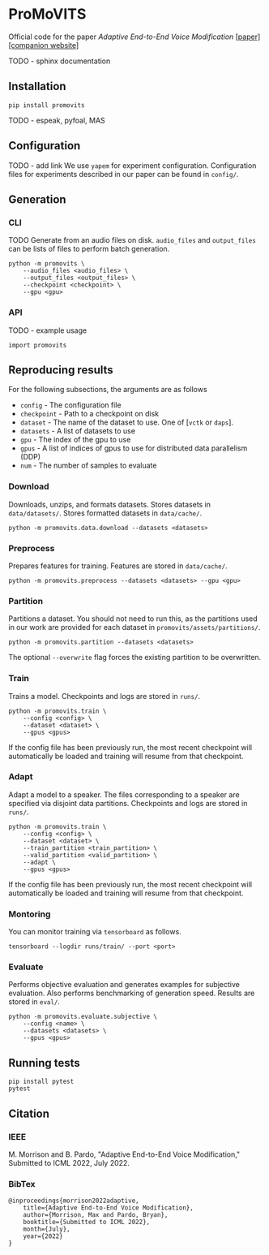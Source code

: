 # ProMoVITS
<!-- [![PyPI](https://img.shields.io/pypi/v/promovits.svg)](https://pypi.python.org/pypi/promovits)
[![License](https://img.shields.io/badge/License-MIT-blue.svg)](https://opensource.org/licenses/MIT)
[![Downloads](https://pepy.tech/badge/promovits)](https://pepy.tech/project/promovits) -->

Official code for the paper _Adaptive End-to-End Voice Modification_
[[paper]](https://www.maxrmorrison.com/pdfs/morrison2022adaptive.pdf)
[[companion website]](https://www.maxrmorrison.com/sites/promovits/)


TODO - sphinx documentation

## Installation

`pip install promovits`

TODO - espeak, pyfoal, MAS


## Configuration

TODO - add link
We use `yapem` for experiment configuration. Configuration files for
experiments described in our paper can be found in `config/`.


## Generation

### CLI

TODO
Generate from an audio files on disk. `audio_files` and `output_files` can be
lists of files to perform batch generation.

```
python -m promovits \
    --audio_files <audio_files> \
    --output_files <output_files> \
    --checkpoint <checkpoint> \
    --gpu <gpu>
```


### API

TODO - example usage

```
import promovits
```


## Reproducing results

For the following subsections, the arguments are as follows
- `config` - The configuration file
- `checkpoint` - Path to a checkpoint on disk
- `dataset` - The name of the dataset to use. One of [`vctk` or `daps`].
- `datasets` - A list of datasets to use
- `gpu` - The index of the gpu to use
- `gpus` - A list of indices of gpus to use for distributed data parallelism
  (DDP)
- `num` - The number of samples to evaluate


### Download

Downloads, unzips, and formats datasets. Stores datasets in `data/datasets/`.
Stores formatted datasets in `data/cache/`.

```
python -m promovits.data.download --datasets <datasets>
```


### Preprocess

Prepares features for training. Features are stored in `data/cache/`.

```
python -m promovits.preprocess --datasets <datasets> --gpu <gpu>
```


### Partition

Partitions a dataset. You should not need to run this, as the partitions
used in our work are provided for each dataset in
`promovits/assets/partitions/`.

```
python -m promovits.partition --datasets <datasets>
```

The optional `--overwrite` flag forces the existing partition to be
overwritten.


### Train

Trains a model. Checkpoints and logs are stored in `runs/`.

```
python -m promovits.train \
    --config <config> \
    --dataset <dataset> \
    --gpus <gpus>
```

If the config file has been previously run, the most recent checkpoint will
automatically be loaded and training will resume from that checkpoint.


### Adapt

Adapt a model to a speaker. The files corresponding to a speaker are specified
via disjoint data partitions. Checkpoints and logs are stored in `runs/`.

```
python -m promovits.train \
    --config <config> \
    --dataset <dataset> \
    --train_partition <train_partition> \
    --valid_partition <valid_partition> \
    --adapt \
    --gpus <gpus>
```

If the config file has been previously run, the most recent checkpoint will
automatically be loaded and training will resume from that checkpoint.


### Montoring

You can monitor training via `tensorboard` as follows.

```
tensorboard --logdir runs/train/ --port <port>
```


### Evaluate


Performs objective evaluation and generates examples for subjective evaluation.
Also performs benchmarking of generation speed. Results are stored in `eval/`.

```
python -m promovits.evaluate.subjective \
    --config <name> \
    --datasets <datasets> \
    --gpus <gpus>
```


## Running tests

```
pip install pytest
pytest
```


## Citation

### IEEE
M. Morrison and B. Pardo, "Adaptive End-to-End Voice Modification," Submitted to ICML 2022, July 2022.


### BibTex

```
@inproceedings{morrison2022adaptive,
    title={Adaptive End-to-End Voice Modification},
    author={Morrison, Max and Pardo, Bryan},
    booktitle={Submitted to ICML 2022},
    month={July},
    year={2022}
}
```
